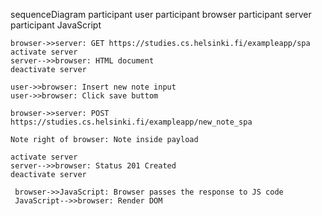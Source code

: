 sequenceDiagram
participant user
participant browser
participant server
participant JavaScript

    browser->>server: GET https://studies.cs.helsinki.fi/exampleapp/spa
    activate server
    server-->>browser: HTML document
    deactivate server

    user->>browser: Insert new note input
    user->>browser: Click save buttom

    browser->>server: POST https://studies.cs.helsinki.fi/exampleapp/new_note_spa

    Note right of browser: Note inside payload

    activate server
    server-->>browser: Status 201 Created
    deactivate server

     browser->>JavaScript: Browser passes the response to JS code
     JavaScript-->>browser: Render DOM
